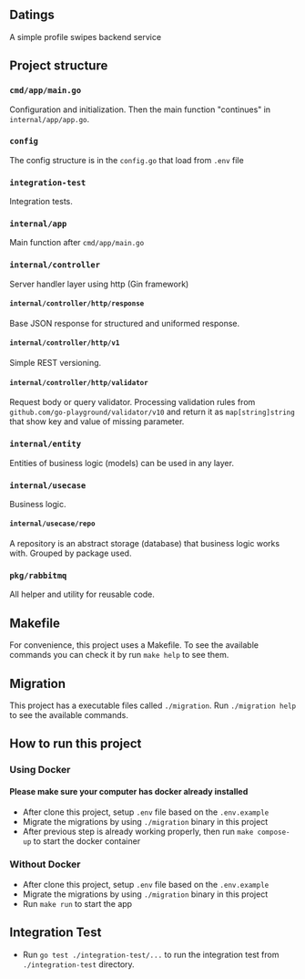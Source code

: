 ## Datings
A simple profile swipes backend service

## Project structure
### `cmd/app/main.go`
Configuration and initialization. Then the main function "continues" in
`internal/app/app.go`.

### `config`
The config structure is in the `config.go` that load from `.env` file

### `integration-test`
Integration tests.

### `internal/app`
Main function after `cmd/app/main.go`

### `internal/controller`
Server handler layer using http (Gin framework)

#### `internal/controller/http/response`
Base JSON response for structured and uniformed response.

#### `internal/controller/http/v1`
Simple REST versioning.

#### `internal/controller/http/validator`
Request body or query validator. Processing validation rules from `github.com/go-playground/validator/v10` and return it as `map[string]string` that show key and value of missing parameter.

### `internal/entity`
Entities of business logic (models) can be used in any layer.

### `internal/usecase`
Business logic.

#### `internal/usecase/repo`
A repository is an abstract storage (database) that business logic works with. Grouped by package used.

### `pkg/rabbitmq`
All helper and utility for reusable code.

## Makefile
For convenience, this project uses a Makefile. To see the available commands you can check it by run `make help` to see them.

## Migration
This project has a executable files called `./migration`. Run `./migration help` to see the available commands.

## How to run this project
### Using Docker
#### Please make sure your computer has docker already installed
- After clone this project, setup `.env` file based on the `.env.example`
- Migrate the migrations by using `./migration` binary in this project
- After previous step is already working properly, then run `make compose-up` to start the docker container
### Without Docker
- After clone this project, setup `.env` file based on the `.env.example`
- Migrate the migrations by using `./migration` binary in this project
- Run `make run` to start the app

## Integration Test
- Run `go test ./integration-test/...` to run the integration test from `./integration-test` directory.